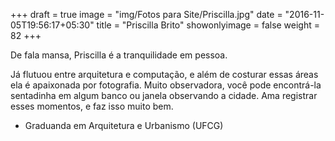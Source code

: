 +++
draft = true
image = "img/Fotos para Site/Priscilla.jpg"
date = "2016-11-05T19:56:17+05:30"
title = "Priscilla Brito"
showonlyimage = false
weight = 82
+++

De fala mansa, Priscilla é a tranquilidade em pessoa.
<!--more-->

 Já flutuou entre arquitetura e computação, e além de costurar essas áreas ela é apaixonada por fotografia. Muito observadora, você pode encontrá-la sentadinha em algum banco ou janela observando a cidade. Ama registrar esses momentos, e faz isso muito bem.

* Graduanda em Arquitetura e Urbanismo (UFCG)
